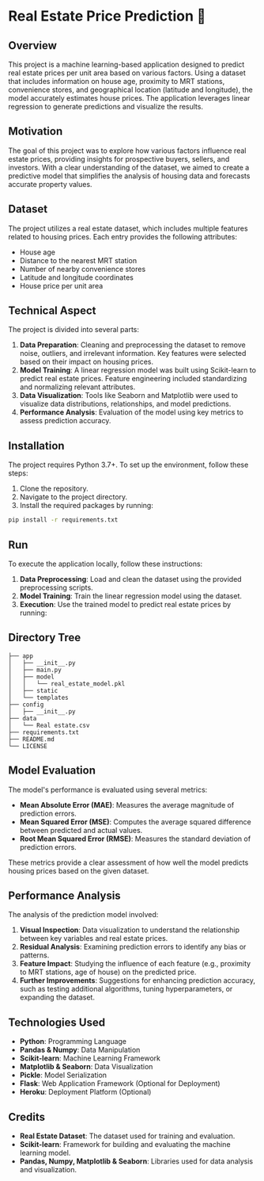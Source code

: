 # Real Estate Price Prediction 🏡

## Overview
This project is a machine learning-based application designed to predict real estate prices per unit area based on various factors. Using a dataset that includes information on house age, proximity to MRT stations, convenience stores, and geographical location (latitude and longitude), the model accurately estimates house prices. The application leverages linear regression to generate predictions and visualize the results.

## Motivation
The goal of this project was to explore how various factors influence real estate prices, providing insights for prospective buyers, sellers, and investors. With a clear understanding of the dataset, we aimed to create a predictive model that simplifies the analysis of housing data and forecasts accurate property values.

## Dataset
The project utilizes a real estate dataset, which includes multiple features related to housing prices. Each entry provides the following attributes:
- House age
- Distance to the nearest MRT station
- Number of nearby convenience stores
- Latitude and longitude coordinates
- House price per unit area

## Technical Aspect
The project is divided into several parts:

1. **Data Preparation**: Cleaning and preprocessing the dataset to remove noise, outliers, and irrelevant information. Key features were selected based on their impact on housing prices.
2. **Model Training**: A linear regression model was built using Scikit-learn to predict real estate prices. Feature engineering included standardizing and normalizing relevant attributes.
3. **Data Visualization**: Tools like Seaborn and Matplotlib were used to visualize data distributions, relationships, and model predictions.
4. **Performance Analysis**: Evaluation of the model using key metrics to assess prediction accuracy.

## Installation
The project requires Python 3.7+. To set up the environment, follow these steps:

1. Clone the repository.
2. Navigate to the project directory.
3. Install the required packages by running:

```bash
pip install -r requirements.txt
```

## Run
To execute the application locally, follow these instructions:

1. **Data Preprocessing**: Load and clean the dataset using the provided preprocessing scripts.
2. **Model Training**: Train the linear regression model using the dataset.
3. **Execution**: Use the trained model to predict real estate prices by running:


## Directory Tree
```
├── app
│   ├── __init__.py
│   ├── main.py
│   ├── model
│   │   └── real_estate_model.pkl
│   ├── static
│   └── templates
├── config
│   ├── __init__.py
├── data
│   └── Real estate.csv
├── requirements.txt
├── README.md
└── LICENSE
```

## Model Evaluation
The model's performance is evaluated using several metrics:

- **Mean Absolute Error (MAE)**: Measures the average magnitude of prediction errors.
- **Mean Squared Error (MSE)**: Computes the average squared difference between predicted and actual values.
- **Root Mean Squared Error (RMSE)**: Measures the standard deviation of prediction errors.

These metrics provide a clear assessment of how well the model predicts housing prices based on the given dataset.

## Performance Analysis
The analysis of the prediction model involved:

1. **Visual Inspection**: Data visualization to understand the relationship between key variables and real estate prices.
2. **Residual Analysis**: Examining prediction errors to identify any bias or patterns.
3. **Feature Impact**: Studying the influence of each feature (e.g., proximity to MRT stations, age of house) on the predicted price.
4. **Further Improvements**: Suggestions for enhancing prediction accuracy, such as testing additional algorithms, tuning hyperparameters, or expanding the dataset.

## Technologies Used
- **Python**: Programming Language
- **Pandas & Numpy**: Data Manipulation
- **Scikit-learn**: Machine Learning Framework
- **Matplotlib & Seaborn**: Data Visualization
- **Pickle**: Model Serialization
- **Flask**: Web Application Framework (Optional for Deployment)
- **Heroku**: Deployment Platform (Optional)

## Credits
- **Real Estate Dataset**: The dataset used for training and evaluation.
- **Scikit-learn**: Framework for building and evaluating the machine learning model.
- **Pandas, Numpy, Matplotlib & Seaborn**: Libraries used for data analysis and visualization.
